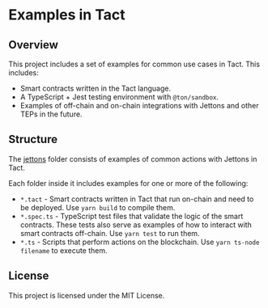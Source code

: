 # Examples in Tact

## Overview

This project includes a set of examples for common use cases in Tact. This includes:

- Smart contracts written in the Tact language.
- A TypeScript + Jest testing environment with `@ton/sandbox`.
- Examples of off-chain and on-chain integrations with Jettons and other TEPs in the future.

## Structure

The [jettons](./jettons/) folder consists of examples of common actions with Jettons in Tact.

Each folder inside it includes examples for one or more of the following:

- `*.tact` - Smart contracts written in Tact that run on-chain and need to be deployed. Use `yarn build` to compile them.
- `*.spec.ts` - TypeScript test files that validate the logic of the smart contracts. These tests also serve as examples of how to interact with smart contracts off-chain. Use `yarn test` to run them.
- `*.ts` - Scripts that perform actions on the blockchain. Use `yarn ts-node filename` to execute them.

## License

This project is licensed under the MIT License.
